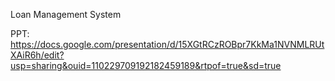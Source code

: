 Loan Management System

PPT: 
https://docs.google.com/presentation/d/15XGtRCzROBpr7KkMa1NVNMLRUtXAiR6h/edit?usp=sharing&ouid=110229709192182459189&rtpof=true&sd=true
